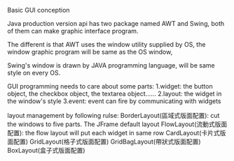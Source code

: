 Basic GUI conception

Java production version api has two package named AWT and Swing, both of them can make graphic interface program.

The different is that AWT uses the window utility supplied by OS, the window graphic program will be same as the OS window,

Swing's window is drawn by JAVA programming language, will be same style on every OS.

GUI programming needs to care about some parts:
1.widget: the button object, the checkbox object, the textarea object......
2.layout: the widget in the window's style
3.event: event can fire by communicating with widgets

layout management by following rulse:
BorderLayout(區域式版面配置): cut the windows to five parts. The JFrame default layout
FlowLayout(流動式版面配置): the flow layout will put each widget in same row
CardLayout(卡片式版面配置)
GridLayout(格子式版面配置)
GridBagLayout(帶狀式版面配置)
BoxLayout(盒子式版面配置)
